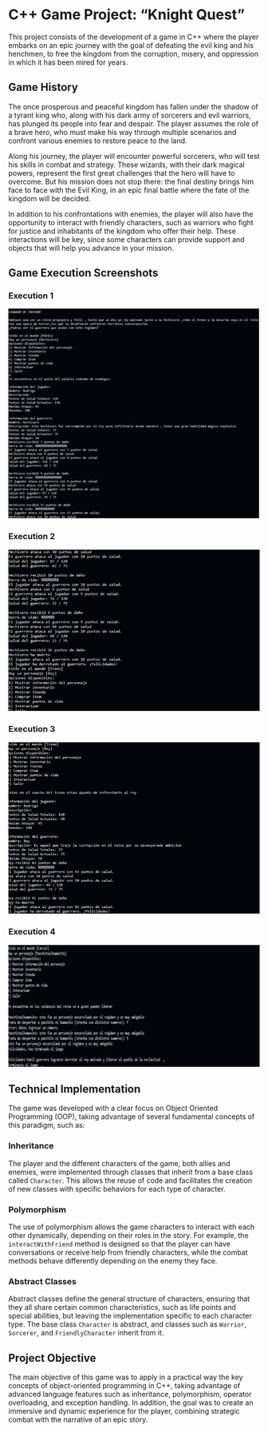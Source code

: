 # C++ Game Project: “Knight Quest”

This project consists of the development of a game in C++ where the player embarks on an epic journey with the goal of defeating the evil king and his henchmen, to free the kingdom from the corruption, misery, and oppression in which it has been mired for years.

## Game History

The once prosperous and peaceful kingdom has fallen under the shadow of a tyrant king who, along with his dark army of sorcerers and evil warriors, has plunged its people into fear and despair. The player assumes the role of a brave hero, who must make his way through multiple scenarios and confront various enemies to restore peace to the land.

Along his journey, the player will encounter powerful sorcerers, who will test his skills in combat and strategy. These wizards, with their dark magical powers, represent the first great challenges that the hero will have to overcome. But his mission does not stop there: the final destiny brings him face to face with the Evil King, in an epic final battle where the fate of the kingdom will be decided.

In addition to his confrontations with enemies, the player will also have the opportunity to interact with friendly characters, such as warriors who fight for justice and inhabitants of the kingdom who offer their help. These interactions will be key, since some characters can provide support and objects that will help you advance in your mission.


## Game Execution Screenshots

### Execution 1
![Execution 1](https://github.com/Roodrrigoo/Knight-Quest-C-/blob/main/imgs/ejecucion%201%20kingdom%20.png?raw=true)

### Execution 2
![Execution 2](https://github.com/Roodrrigoo/Knight-Quest-C-/blob/main/imgs/ejecucion%202%20kingdom%20.png?raw=true)

### Execution 3
![Execution 3](https://github.com/Roodrrigoo/Knight-Quest-C-/blob/main/imgs/ejecucion%203%20kingdom.png?raw=true)

### Execution 4
![Execution 4](https://github.com/Roodrrigoo/Knight-Quest-C-/blob/main/imgs/ejecucion%204%20kingdom.png?raw=true)



## Technical Implementation

The game was developed with a clear focus on Object Oriented Programming (OOP), taking advantage of several fundamental concepts of this paradigm, such as:

### Inheritance

The player and the different characters of the game, both allies and enemies, were implemented through classes that inherit from a base class called `Character`. This allows the reuse of code and facilitates the creation of new classes with specific behaviors for each type of character.

### Polymorphism

The use of polymorphism allows the game characters to interact with each other dynamically, depending on their roles in the story. For example, the `interactWithFriend` method is designed so that the player can have conversations or receive help from friendly characters, while the combat methods behave differently depending on the enemy they face.

### Abstract Classes

Abstract classes define the general structure of characters, ensuring that they all share certain common characteristics, such as life points and special abilities, but leaving the implementation specific to each character type. The base class `Character` is abstract, and classes such as `Warrior`, `Sorcerer`, and `FriendlyCharacter` inherit from it.

## Project Objective

The main objective of this game was to apply in a practical way the key concepts of object-oriented programming in C++, taking advantage of advanced language features such as inheritance, polymorphism, operator overloading, and exception handling. In addition, the goal was to create an immersive and dynamic experience for the player, combining strategic combat with the narrative of an epic story.

